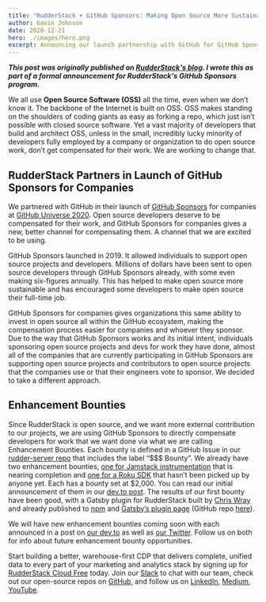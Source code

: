 ```yaml
---
title: "RudderStack + GitHub Sponsors: Making Open Source More Sustainable for Developers"
author: Gavin Johnson
date: 2020-12-21
hero: ./images/hero.png
excerpt: Announcing our launch partnership with GitHub for GitHub Sponsors for companies.
---
```

***This post was originally published on [RudderStack's blog](https://rudderstack.com/blog/RudderStack-gitHub-sponsors-making-open-source-more-sustainable-for-developers). I wrote this as part of a formal announcement for RudderStack's GitHub Sponsors program.***
<br />

We all use **Open Source Software (OSS)** all the time, even when we don’t know it. The backbone of the Internet is built on OSS. OSS makes standing on the shoulders of coding giants as easy as forking a repo, which just isn’t possible with closed source software. Yet a vast majority of developers that build and architect OSS, unless in the small, incredibly lucky minority of developers fully employed by a company or organization to do open source work, don’t get compensated for their work. We are working to change that.


## RudderStack Partners in Launch of GitHub Sponsors for Companies

We partnered with GitHub in their launch of [GitHub Sponsors](https://github.com/sponsors) for companies at [GitHub Universe 2020](https://githubuniverse.com/). Open source developers deserve to be compensated for their work, and GitHub Sponsors for companies gives a new, better channel for compensating them. A channel that we are excited to be using.

GitHub Sponsors launched in 2019. It allowed individuals to support open source projects and developers. Millions of dollars have been sent to open source developers through GitHub Sponsors already, with some even making six-figures annually. This has helped to make open source more sustainable and has encouraged some developers to make open source their full-time job.

GitHub Sponsors for companies gives organizations this same ability to invest in open source all within the GitHub ecosystem, making the compensation process easier for companies and whoever they sponsor. Due to the way that GitHub Sponsors works and its initial intent, individuals sponsoring open source projects and devs for work they have done, almost all of the companies that are currently participating in GitHub Sponsors are supporting open source projects and contributors to open source projects that the companies use or that their engineers vote to sponsor. We decided to take a different approach.


## Enhancement Bounties

Since RudderStack is open source, and we want more external contribution to our projects, we are using GitHub Sponsors to directly compensate developers for work that we want done via what we are calling Enhancement Bounties. Each bounty is defined in a GitHub Issue in our [rudder-server repo](https://github.com/rudderlabs/rudder-server) that includes the label “$$$ Bounty”. We already have two enhancement bounties, [one for Jamstack instrumentation](https://github.com/rudderlabs/rudder-server/issues/655) that is nearing completion and [one for a Roku SDK](https://github.com/rudderlabs/rudder-server/issues/656) that hasn’t been picked up by anyone yet. Each has a bounty set at $2,000. You can read our initial announcement of them in our [dev.to post](https://dev.to/rudderstack/devs-wanted-get-paid-to-contribute-to-rudderstack-s-open-source-software-bjp). The results of our first bounty have been good, with a Gatsby plugin for RudderStack built by [Chris Wray](https://github.com/cwray-tech) and already published to [npm](https://www.npmjs.com/package/gatsby-plugin-rudderstack) and [Gatsby’s plugin page](https://www.gatsbyjs.com/plugins/gatsby-plugin-rudderstack/) (GitHub repo [here](https://github.com/rudderlabs/gatsby-plugin-rudderstack)).

We will have new enhancement bounties coming soon with each announced in a post on [our dev.to](https://dev.to/rudderstack) as well as [our Twitter](https://twitter.com/RudderStack). Follow us on both for info about future enhancement bounty opportunities.

Start building a better, warehouse-first CDP that delivers complete, unified data to every part of your marketing and analytics stack by signing up for [RudderStack Cloud Free](https://app.rudderlabs.com/signup?type=freetrial) today. Join our [Slack](https://resources.rudderstack.com/join-rudderstack-slack) to chat with our team, check out our open-source repos on [GitHub](https://github.com/rudderlabs), and follow us on [LinkedIn](https://www.linkedin.com/company/rudderlabs/), [Medium](https://rudderstack.medium.com/), [YouTube](https://www.youtube.com/channel/UCgV-B77bV_-LOmKYHw8jvBw).